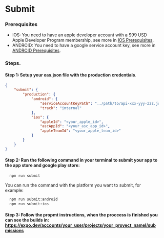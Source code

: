 # Submit

### Prerequisites

- IOS: You need to have an apple developer account with a $99 USD Apple Developer Program membership, see more in [IOS Prerequisites](https://docs.expo.dev/submit/ios/#prerequisites).
- ANDROID: You need to have a google service account key, see more in [ANDROID Prerequisites](https://docs.expo.dev/submit/android/#prerequisites).

### Steps.

#### Step 1: Setup your eas.json file with the production credentials.

```json
{
	"submit": {
		"production": {
			"android": {
				"serviceAccountKeyPath": "../path/to/api-xxx-yyy-zzz.json",
				"track": "internal"
			},
			"ios": {
				"appleId": "<your_apple_id>",
				"ascAppId": "<your_asc_app_id>",
				"appleTeamId": "<your_apple_team_id>"
			}
		}
	}
}
```

#### Step 2: Run the following command in your terminal to submit your app to the app store and google play store:

```bash
  npm run submit
```

You can run the command with the platform you want to submit, for example:

```bash
  npm run submit:android
  npm run submit:ios
```

#### Step 3: Follow the propmt instructions, when the proccess is finished you can see the builds in: https://expo.dev/accounts/your_user/projects/your_proyect_namel/submissions
